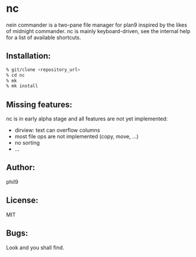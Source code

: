 nc
===
nein commander is a two-pane file manager for plan9 inspired by the likes of midnight commander.
nc is mainly keyboard-driven, see the internal help for a list of available shortcuts.

Installation:
-------------
```sh
% git/clone <repository_url>
% cd nc
% mk
% mk install
```

Missing features:
-----------------
nc is in early alpha stage and all features are not yet implemented:
- dirview: text can overflow columns
- most file ops are not implemented (copy, move, ...)
- no sorting
- ...

Author:
-------
phil9

License:
--------
MIT

Bugs:
-----
Look and you shall find.
